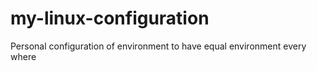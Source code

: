 # my-linux-configuration
Personal configuration of environment to have equal environment every where
